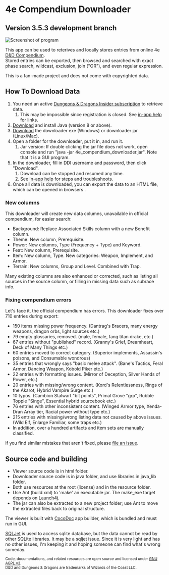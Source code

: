 # 4e Compendium Downloader #

## Version 3.5.3 development branch ##

![Screenshot of program](https://raw.githubusercontent.com/Sheep-y/trpg-dnd-4e-db/master/res/img/History%20-%20v3.5%20viewer.png)

This app can be used to reterives and locally stores entries from online 4e [D&D Compendium](http://www.wizards.com/dndinsider/compendium/database.aspx).
 <br/>
Stored entries can be exported, then browsed and searched with exact phase search, wildcast, exclusion, join ("OR"), and even regular expression.

This is a fan-made project and does not come with copyrighted data.

## How To Download Data ##

1. You need an active [Dungeons & Dragons Insider subscription](http://ddi.wizards.com/) to retrieve data.
   1. This may be impossible since registration is closed. See [in-app help](http://htmlpreview.github.io/?https://github.com/Sheep-y/trpg-dnd-4e-db/blob/development/res/downloader_about.html#Troubleshoot) for links.
2. [Download](http://www.java.com/) and install Java (version 8 or above).
3. [Download](https://github.com/Sheep-y/trpg-dnd-4e-db/releases/) the downloader exe (Windows) or downloader jar (Linux/Mac).
4. Open a folder for the downloader, put it in, and run it.
   1. Jar version: If double clicking the jar file does not work, open console and run "java -jar 4e_compendium_downloader.jar". Note that it is a GUI program.
5. In the downloader, fill in DDI username and password, then click "Download".
   1. Download can be stopped and resumed any time.
   2. See [in-app help](http://htmlpreview.github.io/?https://github.com/Sheep-y/trpg-dnd-4e-db/blob/development/res/downloader_about.html) for steps and troubleshoots.
6. Once all data is downloaded, you can export the data to an HTML file, which can be opened in browsers .

### New columns ###

This downloader will create new data columns, unavailable in official compendium, for easier search:

* Background: Replace Associated Skills column with a new Benefit column.
* Theme: New column, Prerequisite.
* Power: New columns, Type (Frequency + Type) and Keyword.
* Feat: New column, Prerequisite.
* Item: New column, Type.  New categories: Weapon, Implement, and Armor.
* Terrain: New columns, Group and Level.  Combined with Trap.

Many existing columns are also enhanced or corrected,
such as listing all sources in the source column,
or filling in missing data such as subrace info.

### Fixing compendium errors ###

Let's face it, the official compendium has errors.
This downloader fixes over 710 entries during export:

* 150 items missing power frequency. (Dantrag's Bracers, many energy weapons, dragon orbs, light sources etc.)
* 79 empty glossaries, removed. (male, female, fang titan drake, etc.)
* 67 entries without "published" record. (Granny's Grief, Dreamheart, Deck of Many Things etc.)
* 60 entries moved to correct category. (Superior implements, Assassin's poisons, and Consumable wondrous)
* 35 entries that wrongly says "basic melee attack". (Bane's Tactics, Feral Armor, Dancing Weapon, Kobold Piker etc.)
* 22 entries with formatting issues. (Mirror of Deception, Silver Hands of Power, etc.)
* 20 entries with missing/wrong content. (Kord's Relentlessness, Rings of the Akarot, Hybrid Vampire Surge etc.)
* 10 typos. (Cambion Stalwart "bit points", Primal Grove "grp", Rubble Topple "Singe", Essential hybrid sourcebook etc.)
* 76 entries with other inconsistent content. (Winged Armor type, Xenda-Dran Array tier, Racial power without type etc.)
* 215 entries with missing/wrong listing data not caused by above issues. (Wild Elf, Enlarge Familiar, some traps etc.)
* In addition, over a hundred artifacts and item sets are manually classified.

If you find similar mistakes that aren't fixed, please [file an issue](https://github.com/Sheep-y/trpg-dnd-4e-db/issues/).

## Source code and building ##

* Viewer source code is in html folder.
* Downloader source code is in java folder, and use libraries in java_lib folder.
* Both use resources at the root (license) and in the resource folder.
* Use Ant (build.xml) to 'make' an executable jar.  The make_exe target depends on [Launch4j](http://launch4j.sourceforge.net/).
* The jar can also be extracted to a new project folder; use Ant to move the extracted files back to original structure.

The viewer is built with [CocoDoc](https://github.com/Sheep-y/CocoDoc/) app builder, which is bundled and must run in GUI.

[SQLJet](https://sqljet.com/) is used to access sqlite database, but the data cannot be read by other SQLite libraries.
It may be a sqljet issue.
Since it is very light and has no other issues, I'm keeping it and hoping someone can find what's wrong someday.

<small>
Code, documentations, and related resources are open source and licensed under <a href="https://www.gnu.org/licenses/agpl-3.0.en.html">GNU AGPL v3</a>. <br/>
D&D and Dungeons & Dragons are trademarks of Wizards of the Coast LLC.
</small>